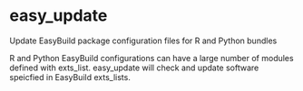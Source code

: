 # easy_update
Update EasyBuild package configuration files for R and Python bundles

R and Python EasyBuild configurations can have a large number of modules defined with
exts_list.  easy_update will check and update software speicfied in EasyBuild exts_lists.

